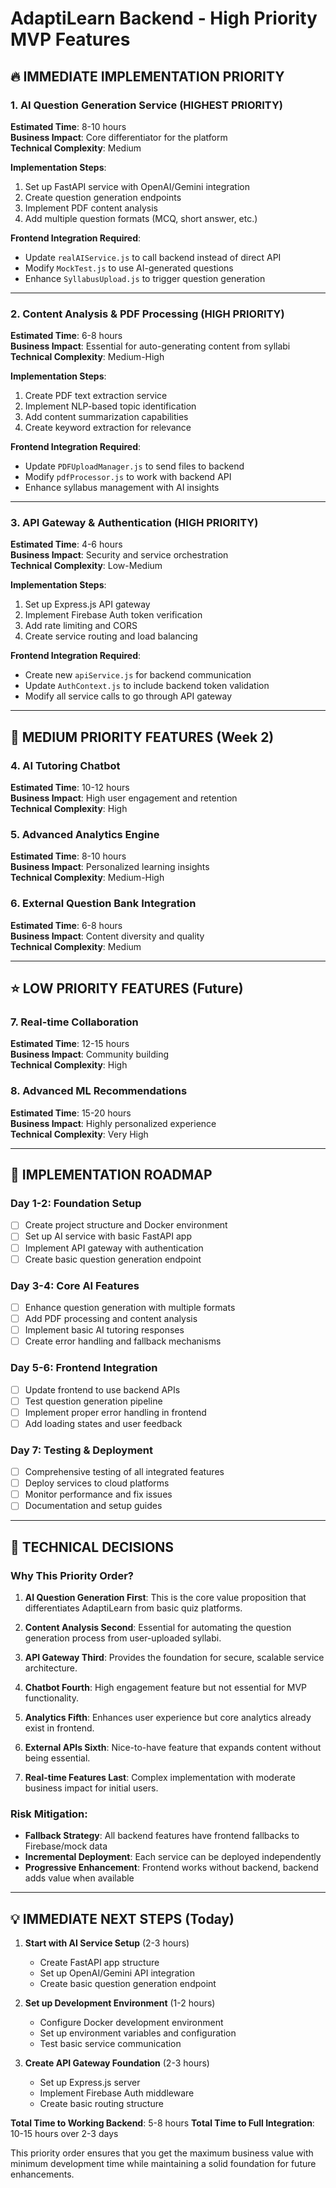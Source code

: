 # AdaptiLearn Backend - High Priority MVP Features

## 🔥 **IMMEDIATE IMPLEMENTATION PRIORITY**

### **1. AI Question Generation Service (HIGHEST PRIORITY)**
**Estimated Time**: 8-10 hours  
**Business Impact**: Core differentiator for the platform  
**Technical Complexity**: Medium  

**Implementation Steps**:
1. Set up FastAPI service with OpenAI/Gemini integration
2. Create question generation endpoints
3. Implement PDF content analysis
4. Add multiple question formats (MCQ, short answer, etc.)

**Frontend Integration Required**:
- Update `realAIService.js` to call backend instead of direct API
- Modify `MockTest.js` to use AI-generated questions
- Enhance `SyllabusUpload.js` to trigger question generation

---

### **2. Content Analysis & PDF Processing (HIGH PRIORITY)**
**Estimated Time**: 6-8 hours  
**Business Impact**: Essential for auto-generating content from syllabi  
**Technical Complexity**: Medium-High  

**Implementation Steps**:
1. Create PDF text extraction service
2. Implement NLP-based topic identification
3. Add content summarization capabilities
4. Create keyword extraction for relevance

**Frontend Integration Required**:
- Update `PDFUploadManager.js` to send files to backend
- Modify `pdfProcessor.js` to work with backend API
- Enhance syllabus management with AI insights

---

### **3. API Gateway & Authentication (HIGH PRIORITY)**
**Estimated Time**: 4-6 hours  
**Business Impact**: Security and service orchestration  
**Technical Complexity**: Low-Medium  

**Implementation Steps**:
1. Set up Express.js API gateway
2. Implement Firebase Auth token verification
3. Add rate limiting and CORS
4. Create service routing and load balancing

**Frontend Integration Required**:
- Create new `apiService.js` for backend communication
- Update `AuthContext.js` to include backend token validation
- Modify all service calls to go through API gateway

---

## 🎯 **MEDIUM PRIORITY FEATURES (Week 2)**

### **4. AI Tutoring Chatbot**
**Estimated Time**: 10-12 hours  
**Business Impact**: High user engagement and retention  
**Technical Complexity**: High  

### **5. Advanced Analytics Engine**
**Estimated Time**: 8-10 hours  
**Business Impact**: Personalized learning insights  
**Technical Complexity**: Medium-High  

### **6. External Question Bank Integration**
**Estimated Time**: 6-8 hours  
**Business Impact**: Content diversity and quality  
**Technical Complexity**: Medium  

---

## ⭐ **LOW PRIORITY FEATURES (Future)**

### **7. Real-time Collaboration**
**Estimated Time**: 12-15 hours  
**Business Impact**: Community building  
**Technical Complexity**: High  

### **8. Advanced ML Recommendations**
**Estimated Time**: 15-20 hours  
**Business Impact**: Highly personalized experience  
**Technical Complexity**: Very High  

---

## 🚀 **IMPLEMENTATION ROADMAP**

### **Day 1-2: Foundation Setup**
- [ ] Create project structure and Docker environment
- [ ] Set up AI service with basic FastAPI app
- [ ] Implement API gateway with authentication
- [ ] Create basic question generation endpoint

### **Day 3-4: Core AI Features**
- [ ] Enhance question generation with multiple formats
- [ ] Add PDF processing and content analysis
- [ ] Implement basic AI tutoring responses
- [ ] Create error handling and fallback mechanisms

### **Day 5-6: Frontend Integration**
- [ ] Update frontend to use backend APIs
- [ ] Test question generation pipeline
- [ ] Implement proper error handling in frontend
- [ ] Add loading states and user feedback

### **Day 7: Testing & Deployment**
- [ ] Comprehensive testing of all integrated features
- [ ] Deploy services to cloud platforms
- [ ] Monitor performance and fix issues
- [ ] Documentation and setup guides

---

## 🔧 **TECHNICAL DECISIONS**

### **Why This Priority Order?**

1. **AI Question Generation First**: This is the core value proposition that differentiates AdaptiLearn from basic quiz platforms.

2. **Content Analysis Second**: Essential for automating the question generation process from user-uploaded syllabi.

3. **API Gateway Third**: Provides the foundation for secure, scalable service architecture.

4. **Chatbot Fourth**: High engagement feature but not essential for MVP functionality.

5. **Analytics Fifth**: Enhances user experience but core analytics already exist in frontend.

6. **External APIs Sixth**: Nice-to-have feature that expands content without being essential.

7. **Real-time Features Last**: Complex implementation with moderate business impact for initial users.

### **Risk Mitigation**:

- **Fallback Strategy**: All backend features have frontend fallbacks to Firebase/mock data
- **Incremental Deployment**: Each service can be deployed independently
- **Progressive Enhancement**: Frontend works without backend, backend adds value when available

---

## 💡 **IMMEDIATE NEXT STEPS (Today)**

1. **Start with AI Service Setup** (2-3 hours)
   - Create FastAPI app structure
   - Set up OpenAI/Gemini API integration
   - Create basic question generation endpoint

2. **Set up Development Environment** (1-2 hours)
   - Configure Docker development environment
   - Set up environment variables and configuration
   - Test basic service communication

3. **Create API Gateway Foundation** (2-3 hours)
   - Set up Express.js server
   - Implement Firebase Auth middleware
   - Create basic routing structure

**Total Time to Working Backend**: 5-8 hours
**Total Time to Full Integration**: 10-15 hours over 2-3 days

This priority order ensures that you get the maximum business value with minimum development time while maintaining a solid foundation for future enhancements.
